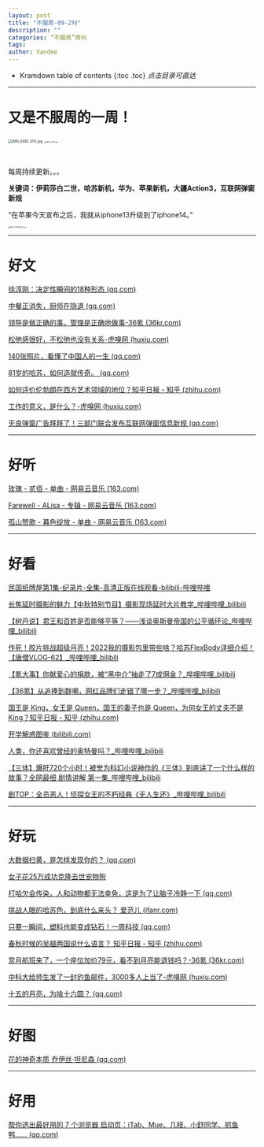 ```yaml
---
layout: post
title: "不服周-09-2刊"
description: ""
categories: “不服周”周刊
tags: 
author: Vandee
---
```


* Kramdown table of contents
{:toc .toc}
*点击目录可直达*



------

# 又是不服周的一周！



<img src="https://s2.loli.net/2022/09/15/IaEBLOSFU6kGqrH.jpg" alt="IMG_0482.JPG.jpg" style="zoom:50%;" />

<img src="https://s2.loli.net/2022/09/15/KPVhHRgSJpwEcrk.jpg" alt="IMG_0432.jpg" style="zoom: 25%;" />

​              



每周持续更新。。。

**关键词：伊莉莎白二世，哈苏新机，华为、苹果新机，大疆Action3，互联网弹窗新规**



“在苹果今天宣布之后，我就从iphone13升级到了iphone14。”

<img src="https://s2.loli.net/2022/09/15/7lcuNCOptojYbEr.png" alt="IMG_0784.PNG.png" style="zoom:25%;" />



------



# 好文

[徐淳刚：决定性瞬间的18种形态 (qq.com)](https://mp.weixin.qq.com/s/RIoVO6T2TXBHnHKHtINZ2w)

[中餐正消失，厨师在隐退 (qq.com)](https://mp.weixin.qq.com/s/UQLrQLD3A2QhpPSkZ-wY0Q)

[领导是做正确的事，管理是正确地做事-36氪 (36kr.com)](https://www.36kr.com/p/1905227763181698)

[松弛感很好，不松弛也没有关系-虎嗅网 (huxiu.com)](https://www.huxiu.com/article/658879.html?f=rss)

[140张照片，看懂了中国人的一生 (qq.com)](https://mp.weixin.qq.com/s/8POleThaJF4KuI88AMSBlw)

[81岁的哈苏，如何造就传奇。 (qq.com)](https://mp.weixin.qq.com/s/eqWYtyHsLs_qpFpsH6wWGA)

[如何评价伦勃朗在西方艺术领域的地位？知乎日报 - 知乎 (zhihu.com)](https://daily.zhihu.com/story/9752783)

[工作的意义，是什么？-虎嗅网 (huxiu.com)](https://www.huxiu.com/article/656803.html?f=rss)

[无良弹窗广告拜拜了！三部门联合发布互联网弹窗信息新规 (qq.com)](https://mp.weixin.qq.com/s/WZJQR0K5cga5wkSgxnF1iw)

------



# 好听

[玫瑰 - 贰佰 - 单曲 - 网易云音乐 (163.com)](https://music.163.com/#/song?id=458238990)

[Farewell - ALisa - 专辑 - 网易云音乐 (163.com)](https://music.163.com/#/album?id=81036742)

[孤山赞歌 - 暮色绽放 - 单曲 - 网易云音乐 (163.com)](https://music.163.com/#/song?id=556302045)

------



# 好看

[民国纸牌屋第1集-纪录片-全集-高清正版在线观看-bilibili-哔哩哔哩](https://www.bilibili.com/bangumi/play/ep121610?share_from=ogv&share_medium=iphone&share_plat=ios&share_session_id=0D36E0EE-5FDC-479C-B540-043D62BF2ECF&share_source=GENERIC&share_tag=s_i&timestamp=1663060404&unique_k=WrmTt9O)

[长焦延时摄影的魅力【中秋特别节目】摄影现场延时大片教学_哔哩哔哩_bilibili](https://www.bilibili.com/video/BV1xe411378X?is_story_h5=false&p=1&share_from=ugc&share_medium=iphone&share_plat=ios&share_session_id=A3A5BF42-6E5C-48E4-8054-C8577C879EF8&share_source=GENERIC&share_tag=s_i&timestamp=1662801930&unique_k=6jxlqo1&vd_source=92184533e359726f138fee9650261f0f)

[【树丹说】君王和百姓是否能够平等？——浅谈奥斯曼帝国的公平循环论_哔哩哔哩_bilibili](https://www.bilibili.com/video/BV1ig411m7Bw?spm_id_from=444.41.list.card_archive.click&vd_source=92184533e359726f138fee9650261f0f)

[作死！胶片挑战超级月亮！2022我的摄影包里带些啥？哈苏FlexBody详细介绍！【唐僧VLOG-62】_哔哩哔哩_bilibili](https://www.bilibili.com/video/BV1cG411t7MU/?vd_source=92184533e359726f138fee9650261f0f)

[【氪大事】你献爱心的捐款，被“黑中介”抽走了7成佣金？_哔哩哔哩_bilibili](https://www.bilibili.com/video/BV1rG4y1r7EH?vd_source=92184533e359726f138fee9650261f0f)

[【36氪】从追捧到群嘲，网红品牌们走错了哪一步？_哔哩哔哩_bilibili](https://www.bilibili.com/video/BV1Sa41197To?vd_source=92184533e359726f138fee9650261f0f)

[国王是 King，女王是 Queen，国王的妻子也是 Queen，为何女王的丈夫不是 King？知乎日报 - 知乎 (zhihu.com)](https://daily.zhihu.com/story/9752856)

[开学解惑图鉴 (bilibili.com)](https://www.bilibili.com/festival/kaixuejiehuotujian?bvid=BV1md4y1G7Z6)

[人类，你还喜欢曾经的奥特曼吗？_哔哩哔哩_bilibili](https://www.bilibili.com/video/BV1fU4y167C5?spm_id_from=444.42.list.card_archive.click&vd_source=92184533e359726f138fee9650261f0f)

[【三体】爆肝720个小时！被誉为科幻小说神作的《三体》到底讲了一个什么样的故事？全网最细 剧情讲解 第一集_哔哩哔哩_bilibili](https://www.bilibili.com/video/BV1HV4y1E7Mm?spm_id_from=333.1007.tianma.1-1-1.click&vd_source=92184533e359726f138fee9650261f0f)

[剧TOP：全员恶人！侦探女王的不朽经典《无人生还》_哔哩哔哩_bilibili](https://www.bilibili.com/video/BV1se41137t5?vd_source=92184533e359726f138fee9650261f0f)

------



# 好玩

[大数据扫黄，是怎样发现你的？ (qq.com)](https://mp.weixin.qq.com/s/oj_jxAGyOa9AUAK2twWJaA)

[女子花25万成功克隆去世宠物狗](https://m.weibo.cn/status/4813665360676011)

[打哈欠会传染，人和动物都无法幸免，这是为了让脑子冷静一下 (qq.com)](https://mp.weixin.qq.com/s/1Au-Ya0nf0myWq0Je3He-Q)

[挑战人眼的哈苏色，到底什么来头？ 爱范儿 (ifanr.com)](https://www.ifanr.com/1510884?utm_source=rss&utm_medium=rss&utm_campaign=)

[只要一瞬间，塑料也能变成钻石！一周科技 (qq.com)](https://mp.weixin.qq.com/s/BTB6UUBfvnJvOIBJJy9bFQ)

[春秋时候的吴越两国说什么语言？ 知乎日报 - 知乎 (zhihu.com)](https://daily.zhihu.com/story/9752844)

[赏月航班来了，一个座位加价79元，看不到月亮能退钱吗？-36氪 (36kr.com)](https://www.36kr.com/p/1908957951182857)

[中科大给师生发了一封钓鱼邮件，3000多人上当了-虎嗅网 (huxiu.com)](https://www.huxiu.com/article/658227.html?f=rss)

[十五的月亮，为啥十六圆？ (qq.com)](https://mp.weixin.qq.com/s/5XF0YkfbcNR-t-istD4VTg)

------



# 好图

[花的神奇本质  乔伊丝·坦尼森 (qq.com)](https://mp.weixin.qq.com/s/kY9Fl8Kd6PIRa7NI3UiI1g)

------



# 好用

[帮你选出最好用的 7 个浏览器 启动页：iTab、Mue、几枝、小舒同学、抓鱼鸭…… (qq.com)](https://mp.weixin.qq.com/s/h8KZgAd01_6_vLxbKujOkg)





